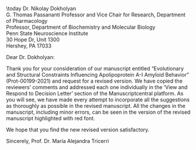 \today
Dr. Nikolay Dokholyan  
G. Thomas Passananti Professor and Vice Chair for Research, Department of Pharmacology  
Professor, Department of Biochemistry and Molecular Biology  
Penn State Neuroscience Institute  
30 Hope Dr, Unit 1300  
Hershey, PA 17033

Dear Dr. Dokholyan:

Thank you for your consideration of our manuscript entitled “Evolutionary and Structural Constraints Influencing Apolipoprotein A-I Amyloid Behavior” (Prot-00199-2021) and request for a revised version. We have copied the reviewers’ comments and addressed each one individually in the ‘View and Respond to Decision Letter’ section of the Manuscriptcentral platform. As you will see, we have made every attempt to incorporate all the suggestions as thoroughly as possible in the revised manuscript. All the changes in the manuscript, including minor errors, can be seen in the version of the revised manuscript highlighted with red font.

We hope that you find the new revised version satisfactory.

Sincerely,
Prof. Dr. María Alejandra Tricerri
